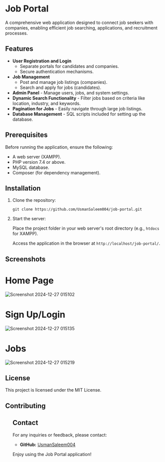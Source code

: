  <h1>Job Portal</h1>
 <p>A comprehensive web application designed to connect job seekers with companies, enabling efficient job searching, applications, and recruitment processes.</p>

<h2>Features</h2>
 <ul>
 <li><strong>User Registration and Login</strong>
 <ul>
   <li>Separate portals for candidates and companies.</li>
 <li>Secure authentication mechanisms.</li>
</ul>
 </li>
<li><strong>Job Management</strong>
<ul>
<li>Post and manage job listings (companies).</li>
<li>Search and apply for jobs (candidates).</li>
</ul>
</li>
<li><strong>Admin Panel</strong> - Manage users, jobs, and system settings.</li>
 <li><strong>Dynamic Search Functionality</strong> - Filter jobs based on criteria like location, industry, and keywords.</li>
<li><strong>Pagination for Jobs</strong> - Easily navigate through large job listings.</li>
<li><strong>Database Management</strong> - SQL scripts included for setting up the database.</li>
</ul>
 <h2>Prerequisites</h2>
<p>Before running the application, ensure the following:</p>
<ul>
<li>A web server (XAMPP).</li>
<li>PHP version 7.4 or above.</li>
<li>MySQL database.</li>
<li>Composer (for dependency management).</li>
</ul>

 <h2>Installation</h2>
 <ol>
  <li>Clone the repository:
<pre><code>git clone https://github.com/UsmanSaleem004/job-portal.git</code></pre>
</li>
<li>Start the server:
<p>Place the project folder in your web server's root directory (e.g., <code>htdocs</code> for XAMPP).</p>
<p>Access the application in the browser at <code>http://localhost/job-portal/</code>.</p>
 </li>
</ol>

<h2>Screenshots</h2>
<h1>Home Page</h1>

![Screenshot 2024-12-27 015102](https://github.com/user-attachments/assets/b41477f5-0389-4ae0-8ff2-520dc2545eee)

<h1>Sign Up/Login</h1>

![Screenshot 2024-12-27 015135](https://github.com/user-attachments/assets/752182f5-b69e-4980-a14c-c6667966f0b0)

<h1>Jobs</h1>

![Screenshot 2024-12-27 015219](https://github.com/user-attachments/assets/539c253d-ecb5-4b26-a145-b90b07bdf8e5)


<h2>License</h2>
<p>This project is licensed under the MIT License.</p>
<h2>Contributing</h2>
<ol>
<h2>Contact</h2>
<p>For any inquiries or feedback, please contact:</p>
<ul>
<li><strong>GitHub:</strong> <a href="https://github.com/UsmanSaleem004/Job_Portal">UsmanSaleem004</a></li>
</ul>
 <p>Enjoy using the Job Portal application!</p>

